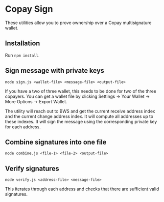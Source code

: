 Copay Sign
=============

These utilities allow you to prove ownership over a Copay multisignature wallet.

## Installation

Run `npm install`.

## Sign message with private keys

`node sign.js <wallet-file> <message-file> <output-file>`

If you have a two of three wallet, this needs to be done for two of the three copayers. You can get a wallet file by clicking Settings -> Your Wallet -> More Options -> Export Wallet.

The utility will reach out to BWS and get the current receive address index and the current change address index. It will compute all addresses up to these indexes. It will sign the message using the corresponding private key for each address.

## Combine signatures into one file

`node combine.js <file-1> <file-2> <output-file>`

## Verify signatures

`node verify.js <address-file> <message-file>`

This iterates through each address and checks that there are sufficient valid signatures.